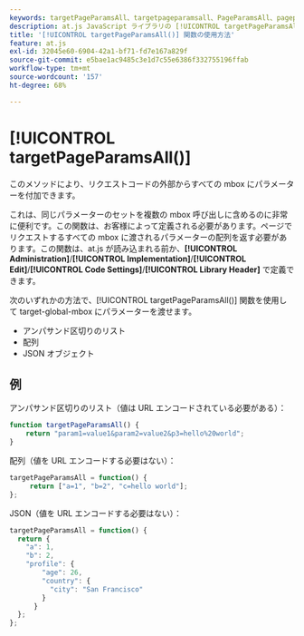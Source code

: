 ```yaml
---
keywords: targetPageParamsAll、targetpageparamsall、PageParamsAll、pageparamsall、ページパラメーター、ページパラメーター、at.js、functions、function、targetPageParamsAll0
description: at.js JavaScript ライブラリの [!UICONTROL targetPageParamsAll()] 関数を使用して  [!DNL Adobe Target]  リクエストコードの外部からすべての mbox にパラメーターを添付します。
title: '[!UICONTROL targetPageParamsAll()] 関数の使用方法'
feature: at.js
exl-id: 32045e60-6904-42a1-bf71-fd7e167a829f
source-git-commit: e5bae1ac9485c3e1d7c55e6386f332755196ffab
workflow-type: tm+mt
source-wordcount: '157'
ht-degree: 68%

---
```


# [!UICONTROL targetPageParamsAll()]

このメソッドにより、リクエストコードの外部からすべての mbox にパラメーターを付加できます。

これは、同じパラメーターのセットを複数の mbox 呼び出しに含めるのに非常に便利です。この関数は、お客様によって定義される必要があります。ページでリクエストするすべての mbox に渡されるパラメーターの配列を返す必要があります。この関数は、at.js が読み込まれる前か、**[!UICONTROL Administration]**/**[!UICONTROL Implementation]**/**[!UICONTROL Edit]**/**[!UICONTROL Code Settings]**/**[!UICONTROL Library Header]** で定義できます。

次のいずれかの方法で、[!UICONTROL targetPageParamsAll()] 関数を使用して target-global-mbox にパラメーターを渡せます。

* アンパサンド区切りのリスト
* 配列
* JSON オブジェクト

## 例

アンパサンド区切りのリスト（値は URL エンコードされている必要がある）：

```javascript {line-numbers="true"}
function targetPageParamsAll() { 
    return "param1=value1&param2=value2&p3=hello%20world"; 
}
```

配列（値を URL エンコードする必要はない）：

```javascript {line-numbers="true"}
targetPageParamsAll = function() { 
     return ["a=1", "b=2", "c=hello world"]; 
};
```

JSON（値を URL エンコードする必要はない）：

```javascript {line-numbers="true"}
targetPageParamsAll = function() { 
  return { 
    "a": 1, 
    "b": 2, 
    "profile": { 
        "age": 26, 
        "country": { 
          "city": "San Francisco" 
        } 
      } 
  }; 
};
```
